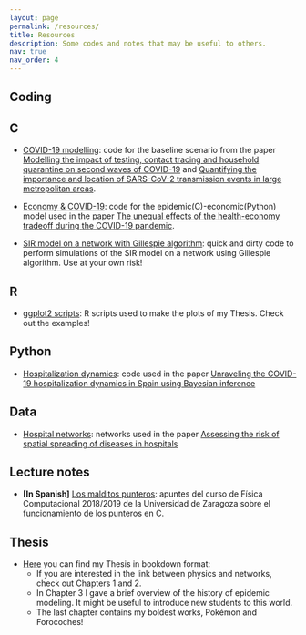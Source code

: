 ```yaml
---
layout: page
permalink: /resources/
title: Resources
description: Some codes and notes that may be useful to others.
nav: true
nav_order: 4
---
```


## Coding
<div class="resources"><h2 class="category">C</h2></div>

* [COVID-19 modelling](https://github.com/aaleta/NHB_COVID): code for the baseline scenario from the paper [Modelling the impact of testing, contact tracing and household quarantine on second waves of COVID-19](https://www.nature.com/articles/s41562-020-0931-9) and [Quantifying the importance and location of SARS-CoV-2 transmission events in large metropolitan areas](https://doi.org/10.1073/pnas.2112182119).

* [Economy & COVID-19](https://doi.org/10.5281/zenodo.7946867): code for the epidemic(C)-economic(Python) model used in the paper [The unequal effects of the health-economy tradeoff during the COVID-19 pandemic](https://www.nature.com/articles/s41562-023-01747-x).

* [SIR model on a network with Gillespie algorithm](https://github.com/aaleta/sir_gillespie/): quick and dirty code to perform simulations of the SIR model on a network using Gillespie algorithm. Use at your own risk! 

<div class="resources"><h2 class="category">R</h2></div>

* [ggplot2 scripts](https://github.com/aaleta/thesis_plots): R scripts used to make the plots of my Thesis. Check out the examples!

<div class="resources"><h2 class="category">Python</h2></div>

* [Hospitalization dynamics](https://github.com/aaleta/COVID_hospitalization): code used in the paper [Unraveling the COVID-19 hospitalization dynamics in Spain using Bayesian inference](https://doi.org/10.1186/s12874-023-01842-7)

## Data

* [Hospital networks](https://github.com/aaleta/hospital_networks): networks used in the paper [Assessing the risk of spatial spreading of diseases in hospitals](https://doi.org/10.3389/fphy.2022.882314)

## Lecture notes

* **[In Spanish]** [Los malditos punteros](/assets/pdf/Punteros.pdf): apuntes del curso de Física Computacional 2018/2019 de la Universidad de Zaragoza sobre el funcionamiento de los punteros en C.

## Thesis

* [Here](/thesis/index.html) you can find my Thesis in bookdown format:
	* If you are interested in the link between physics and networks, check out Chapters 1 and 2.
	* In Chapter 3 I gave a brief overview of the history of epidemic modeling. It might be useful to introduce new students to this world.
	* The last chapter contains my boldest works, Pokémon and Forocoches!
